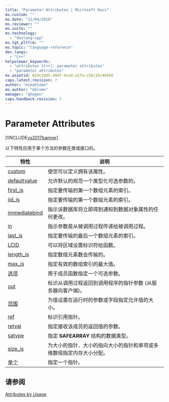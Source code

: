 ```yaml
---
title: "Parameter Attributes | Microsoft Docs"
ms.custom: ""
ms.date: "11/04/2016"
ms.reviewer: ""
ms.suite: ""
ms.technology: 
  - "devlang-cpp"
ms.tgt_pltfrm: ""
ms.topic: "language-reference"
dev_langs: 
  - "C++"
helpviewer_keywords: 
  - "attributes [C++], parameter attributes"
  - "parameter attributes"
ms.assetid: 024c2dd5-49d7-4ced-a17a-c56c1bc485b6
caps.latest.revision: 7
author: "mikeblome"
ms.author: "mblome"
manager: "ghogen"
caps.handback.revision: 7
---
```

# Parameter Attributes
[!INCLUDE[vs2017banner](../assembler/inline/includes/vs2017banner.md)]

以下特性应用于某个方法的参数在类或接口的。  
  
|特性|说明|  
|--------|--------|  
|[custom](../windows/custom-cpp.md)|使您可以定义拥有该属性。|  
|[defaultvalue](../windows/defaultvalue.md)|允许默认的规范一个类型化可选参数的。|  
|[first\_is](../windows/first-is.md)|指定要传输的第一个数组元素的索引。|  
|[iid\_is](../windows/iid-is.md)|指定要传输的第一个数组元素的索引。|  
|[immediatebind](../windows/immediatebind.md)|指示该数据库将立即得到通知到数据对象属性的任何更改。|  
|[in](../windows/in-cpp.md)|指示参数是从被调用过程传递给被调用过程。|  
|[last\_is](../windows/last-is.md)|指定要传输的最后一个数组元素的索引。|  
|[LCID](../windows/lcid.md)|可以将区域设置标识符给函数。|  
|[length\_is](../windows/length-is.md)|指定数组元素数会传输的。|  
|[max\_is](../windows/max-is.md)|指定有效的数组索引的最大值。|  
|[选项](../windows/optional-cpp.md)|用于成员函数指定一个可选参数。|  
|[out](../windows/out-cpp.md)|标识从调用过程返回到调用程序的指针参数 \(从服务器向客户端\)。|  
|[范围](../windows/range-cpp.md)|为值设置在运行时的参数或字段指定允许值的大小。|  
|[ref](../windows/ref-cpp.md)|标识引用指针。|  
|[retval](../windows/retval.md)|指定接收该成员的返回值的参数。|  
|[satype](../windows/satype.md)|指定 **SAFEARRAY** 结构的数据类型。|  
|[size\_is](../windows/size-is.md)|为大小的指针、大小的指向大小的指针和单项或多维数组指定内存大小分配。|  
|[单个](../windows/unique-cpp.md)|指定一个指针。|  
  
## 请参阅  
 [Attributes by Usage](../windows/attributes-by-usage.md)